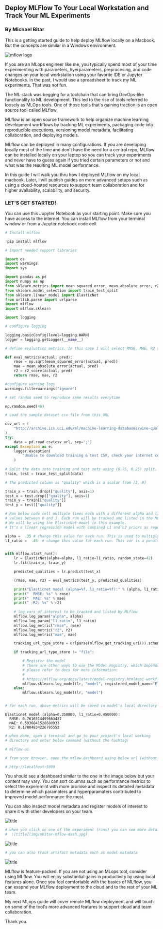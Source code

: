 
## Deploy MLFlow To Your Local Workstation and Track Your ML Experiments ##

### By Michael Bitar ###


This is a getting started guide to help deploy MLflow locally on a Macbook. But the concepts are similar in a Windows environment. 

![mflow logo](img/mlflow-logo-black.png)

If you are an MLops engineer like me, you typically spend most of your time experimenting with parameters, hyerparameters, preprocesing, and code changes on your local workstation using your favorite IDE or Jupyter Notebooks. In the past, I would use a spreadsheet to track my ML experiments. That was not fun.

The ML stack was begging for a toolchain that can bring DevOps-like functionality to ML development.  This led to the rise of tools referred to loosely as MLOps tools. One of those tools that's gaining traction is an open source tool called MLflow.

MLflow is an open source framework to help organize machine learning development workflows by tracking ML experiments, packaging code into reproducible executions, versioning model metadata, facilitating collaboration, and deploying models. 

MLflow can be deployed in many configurations. If you are developing locally most of the time and don't have the need for a central repo, MLflow can be installed locally on your laptop so you can track your experiments and never have to guess again if you tried certain parameters or not and what was the resulting ML model performance. 

In this guide I will walk you thru how I deployed MLflow on my local macbook. Later, I will publish guides on more advanced setups such as using a cloud-hosted resources to support team collaboration and for higher availability, scalability, and security. 

### LET'S GET STARTED! ### 

You can use this Jupyter Notebook as your starting point. Make sure you have access to the internet. You can install MLflow from your terminal window or from a Jupyter notebook code cell. 



```python
# Install mlflow

!pip install mlflow
```


```python
# Import needed support libraries 

import os
import warnings
import sys

import pandas as pd
import numpy as np
from sklearn.metrics import mean_squared_error, mean_absolute_error, r2_score
from sklearn.model_selection import train_test_split
from sklearn.linear_model import ElasticNet
from urllib.parse import urlparse
import mlflow
import mlflow.sklearn
```

```python
import logging

# configure logging

logging.basicConfig(level=logging.WARN)
logger = logging.getLogger(__name__)
```

```python
# define evaluation metrics. In this case I will select RMSE, MAE, R2 scores

def eval_metrics(actual, pred):
    rmse = np.sqrt(mean_squared_error(actual, pred))
    mae = mean_absolute_error(actual, pred)
    r2 = r2_score(actual, pred)
    return rmse, mae, r2
```


```python
#configure warning logs
warnings.filterwarnings("ignore")

# set random seed to reproduce same results everytime 

np.random.seed(40)

# Load the sample dataset csv file from this URL

csv_url = (
    "http://archive.ics.uci.edu/ml/machine-learning-databases/wine-quality/winequality-red.csv"
)
try:
    data = pd.read_csv(csv_url, sep=";")
except Exception as e:
    logger.exception(
        "Unable to download training & test CSV, check your internet connection. Error: %s", e
    )
    
# Split the data into training and test sets using (0.75, 0.25) split.
train, test = train_test_split(data)

# The predicted column is "quality" which is a scalar from [3, 9]

train_x = train.drop(["quality"], axis=1)
test_x = test.drop(["quality"], axis=1)
train_y = train[["quality"]]
test_y = test[["quality"]]


```


```python
# Run below code cell multiple times each with a different alpha and l1_ratio numbers using 
# values between 0 and 1. Each run will be tracked and listed in the MLflow dashboard.
# We will be using the ElasticNet model in this example. 
# It's a linear regression model with combined L1 and L2 priors as regularizers

alpha =  .35 # change this value for each run. This is used to multiply penalty terms.
l1_ratio =  .45  # change this value for each run. This var is a penalty value.


with mlflow.start_run():
    lr = ElasticNet(alpha=alpha, l1_ratio=l1_ratio, random_state=42)
    lr.fit(train_x, train_y)

    predicted_qualities = lr.predict(test_x)

    (rmse, mae, r2) = eval_metrics(test_y, predicted_qualities)

    print("Elasticnet model (alpha=%f, l1_ratio=%f):" % (alpha, l1_ratio))
    print("  RMSE: %s" % rmse)
    print("  MAE: %s" % mae)
    print("  R2: %s" % r2)
    
    # log vars of interest to be tracked and listed by MLflow
    mlflow.log_param("alpha", alpha)
    mlflow.log_param("l1_ratio", l1_ratio)
    mlflow.log_metric("rmse", rmse)
    mlflow.log_metric("r2", r2)
    mlflow.log_metric("mae", mae)

    tracking_url_type_store = urlparse(mlflow.get_tracking_uri()).scheme

    if tracking_url_type_store != "file":

        # Register the model
        # There are other ways to use the Model Registry, which depends on the use case,
        # please refer to docs for more information:
        #
        # https://mlflow.org/docs/latest/model-registry.html#api-workflow
        mlflow.sklearn.log_model(lr, "model", registered_model_name="ElasticnetWineModel")
    else:
        mlflow.sklearn.log_model(lr, "model")


# for each run, above metrics will be saved in model's local directory where it will be picked up by MLflow
```

    Elasticnet model (alpha=0.350000, l1_ratio=0.450000):
      RMSE: 0.7616514499663437
      MAE: 0.5936841528680933
      R2: 0.17804834226795552



```python
# when done, open a terminal and go to your project's local working 
# directory and enter below command (without the hashtag)

# mlflow ui
```


```python
# from your browser, open the mflow dashboard using below url (without the hashtag)

# http://localhost:5000
```  

You should see a dashboard similar to the one in the image below but your content may vary. 
You can sort columns such as performance metrics to select the experemint with more promise and inspect its 
detailed metadata to determine which paramaters and hyperparamaters contributed to improved 
model performance the most.

You can also inspect model metadata and register models of interest to share it with 
other developers on your team. 


![title](img/mbitar-mflow-dash.jpg)


```python
# when you click on one of the experiment (runs) you can see more details such as related artifacts
#  ![title](img/mbitar-mflow-dash.jpg)

```

![title](img/mbitar-mflow-dash-details.jpg)


```python
# you can also track artifact metadata such as model matadata 
```

![title](img/mbitar-mflow-dash-artifacts.jpg)

MLflow is feature-packed. If you are not using an MLops tool, consider using MLflow. You will enjoy substantial gains in productivity by using local features alone. Once you feel comfortable with the basics of MLflow, you can exapnd your MLflow deployment to the cloud and to the rest of your ML team.

My next MLops guide will cover remote MLflow deployment and will touch on some of the tool's more advanced features to support cloud and team collaboration. 

Thank you.
